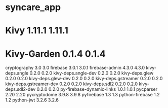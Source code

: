 # syncare_app
# Kivy	1.11.1	1.11.1
# Kivy-Garden	0.1.4	0.1.4
cryptography	3.0	3.0
firebase	3.0.1	3.0.1
firebase-admin	4.3.0	4.3.0
kivy-deps.angle	0.2.0	0.2.0
kivy-deps.angle-dev	0.2.0	0.2.0
kivy-deps.glew	0.2.0	0.2.0
kivy-deps.glew-dev	0.2.0	0.2.0
kivy-deps.gstreamer	0.2.0	0.2.0
kivy-deps.gstreamer-dev	0.2.0	0.2.0
kivy-deps.sdl2	0.2.0	0.2.0
kivy-deps.sdl2-dev	0.2.0	0.2.0
py-firebase-dynamic-links	1.0.1	1.0.1
pycparser	2.20	2.20
pycryptodome	3.9.8	3.9.8
pyfirebase	1.3	1.3
python-firebase	1.2	1.2
python-jwt	3.2.6	3.2.6
